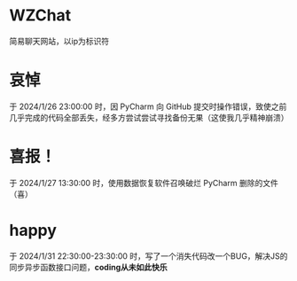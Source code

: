 # WZChat
简易聊天网站，以ip为标识符

# 哀悼
于 2024/1/26 23:00:00 时，因 PyCharm 向 GitHub 提交时操作错误，致使之前几乎完成的代码全部丢失，经多方尝试尝试寻找备份无果（这使我几乎精神崩溃）

# 喜报！
于 2024/1/27 13:30:00 时，使用数据恢复软件召唤破烂 PyCharm 删除的文件（喜）

# happy
于 2024/1/31 22:30:00-23:30:00 时，写了一个消失代码改一个BUG，解决JS的同步异步函数接口问题，**coding从未如此快乐**
